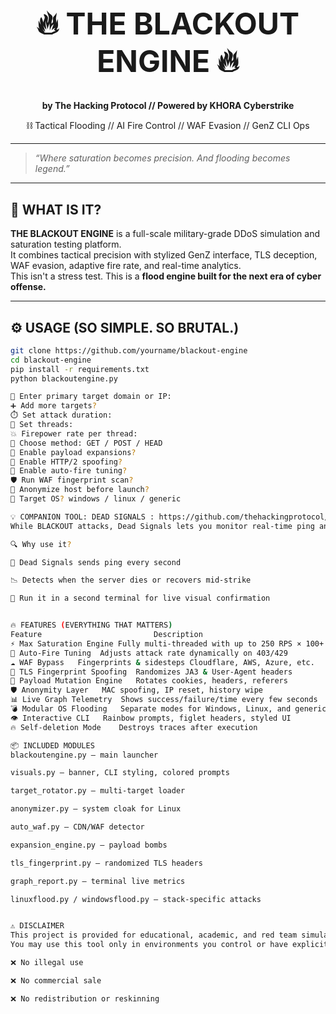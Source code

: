 <h1 align="center" style="font-weight:bold; font-size:48px">
🔥 THE BLACKOUT ENGINE 🔥
</h1>
<p align="center"><strong>by The Hacking Protocol // Powered by KHORA Cyberstrike</strong></p>
<p align="center">⛓️ Tactical Flooding // AI Fire Control // WAF Evasion // GenZ CLI Ops</p>

---

> _“Where saturation becomes precision. And flooding becomes legend.”_

---

## 🎯 WHAT IS IT?

**THE BLACKOUT ENGINE** is a full-scale military-grade DDoS simulation and saturation testing platform.  
It combines tactical precision with stylized GenZ interface, TLS deception, WAF evasion, adaptive fire rate, and real-time analytics.  
This isn't a stress test. This is a **flood engine built for the next era of cyber offense.**

---

## ⚙️ USAGE (SO SIMPLE. SO BRUTAL.)

```bash
git clone https://github.com/yourname/blackout-engine
cd blackout-engine
pip install -r requirements.txt
python blackoutengine.py

🔫 Enter primary target domain or IP:
➕ Add more targets?
⏱️ Set attack duration:
🔁 Set threads:
💥 Firepower rate per thread:
📡 Choose method: GET / POST / HEAD
🔬 Enable payload expansions?
📡 Enable HTTP/2 spoofing?
🧠 Enable auto-fire tuning?
🛡️ Run WAF fingerprint scan?
👻 Anonymize host before launch?
🎯 Target OS? windows / linux / generic

💡 COMPANION TOOL: DEAD SIGNALS : https://github.com/thehackingprotocol/Dead-Signal-
While BLACKOUT attacks, Dead Signals lets you monitor real-time ping and signal loss on the target.

🔍 Why use it?

📡 Dead Signals sends ping every second

📉 Detects when the server dies or recovers mid-strike

🔗 Run it in a second terminal for live visual confirmation


🔥 FEATURES (EVERYTHING THAT MATTERS)
Feature	                        Description
⚡ Max Saturation Engine	Fully multi-threaded with up to 250 RPS × 100+ threads
🧠 Auto-Fire Tuning	Adjusts attack rate dynamically on 403/429
☁️ WAF Bypass	Fingerprints & sidesteps Cloudflare, AWS, Azure, etc.
🧬 TLS Fingerprint Spoofing	Randomizes JA3 & User-Agent headers
🍪 Payload Mutation Engine	Rotates cookies, headers, referers
🛡 Anonymity Layer	MAC spoofing, IP reset, history wipe
📊 Live Graph Telemetry	Shows success/failure/time every few seconds
💣 Modular OS Flooding	Separate modes for Windows, Linux, and generic stack
👁 Interactive CLI	Rainbow prompts, figlet headers, styled UI
🔥 Self-deletion Mode	Destroys traces after execution

📦 INCLUDED MODULES
blackoutengine.py — main launcher

visuals.py — banner, CLI styling, colored prompts

target_rotator.py — multi-target loader

anonymizer.py — system cloak for Linux

auto_waf.py — CDN/WAF detector

expansion_engine.py — payload bombs

tls_fingerprint.py — randomized TLS headers

graph_report.py — terminal live metrics

linuxflood.py / windowsflood.py — stack-specific attacks


⚠️ DISCLAIMER
This project is provided for educational, academic, and red team simulation purposes only.
You may use this tool only in environments you control or have explicit permission to test.

❌ No illegal use

❌ No commercial sale

❌ No redistribution or reskinning




